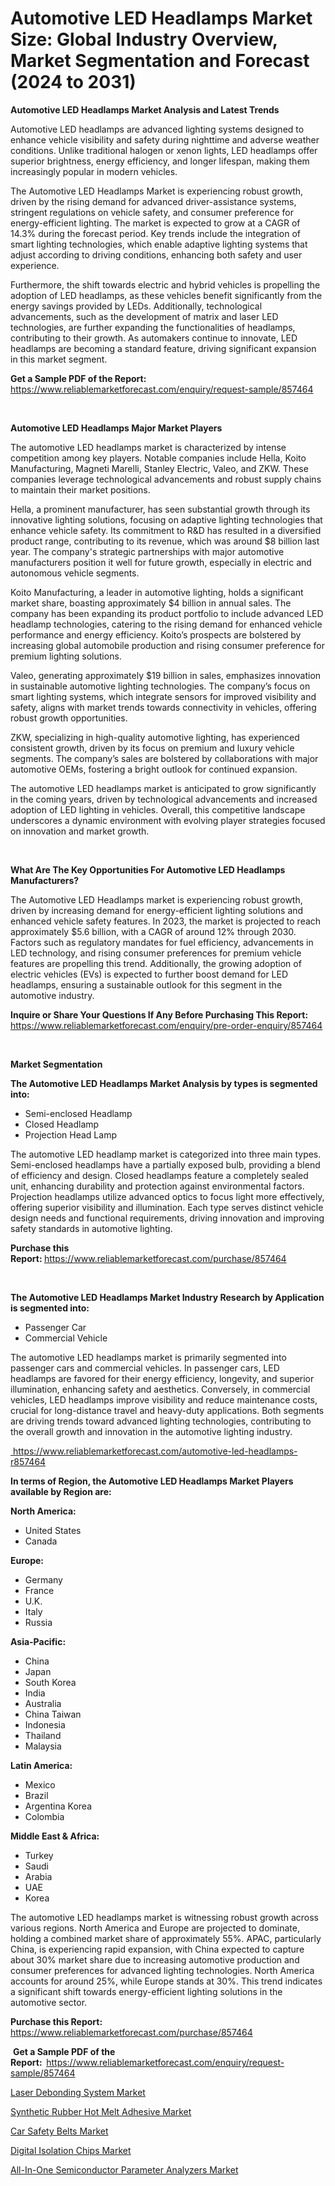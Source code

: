 <p><h1>Automotive LED Headlamps Market Size: Global Industry Overview, Market Segmentation and Forecast (2024 to 2031)</h1></p><p><strong>Automotive LED Headlamps Market Analysis and Latest Trends</strong></p>
<p><p>Automotive LED headlamps are advanced lighting systems designed to enhance vehicle visibility and safety during nighttime and adverse weather conditions. Unlike traditional halogen or xenon lights, LED headlamps offer superior brightness, energy efficiency, and longer lifespan, making them increasingly popular in modern vehicles. </p><p>The Automotive LED Headlamps Market is experiencing robust growth, driven by the rising demand for advanced driver-assistance systems, stringent regulations on vehicle safety, and consumer preference for energy-efficient lighting. The market is expected to grow at a CAGR of 14.3% during the forecast period. Key trends include the integration of smart lighting technologies, which enable adaptive lighting systems that adjust according to driving conditions, enhancing both safety and user experience. </p><p>Furthermore, the shift towards electric and hybrid vehicles is propelling the adoption of LED headlamps, as these vehicles benefit significantly from the energy savings provided by LEDs. Additionally, technological advancements, such as the development of matrix and laser LED technologies, are further expanding the functionalities of headlamps, contributing to their growth. As automakers continue to innovate, LED headlamps are becoming a standard feature, driving significant expansion in this market segment.</p></p>
<p><strong>Get a Sample PDF of the Report:&nbsp;</strong> <a href="https://www.reliablemarketforecast.com/enquiry/request-sample/857464?utm_campaign=1567&utm_medium=2&utm_source=Github&utm_content=ia&utm_term=02112024&utm_id=automotive-led-headlamps">https://www.reliablemarketforecast.com/enquiry/request-sample/857464</a></p>
<p>&nbsp;</p>
<p><strong>Automotive LED Headlamps Major Market Players</strong></p>
<p><p>The automotive LED headlamps market is characterized by intense competition among key players. Notable companies include Hella, Koito Manufacturing, Magneti Marelli, Stanley Electric, Valeo, and ZKW. These companies leverage technological advancements and robust supply chains to maintain their market positions.</p><p>Hella, a prominent manufacturer, has seen substantial growth through its innovative lighting solutions, focusing on adaptive lighting technologies that enhance vehicle safety. Its commitment to R&D has resulted in a diversified product range, contributing to its revenue, which was around $8 billion last year. The company's strategic partnerships with major automotive manufacturers position it well for future growth, especially in electric and autonomous vehicle segments.</p><p>Koito Manufacturing, a leader in automotive lighting, holds a significant market share, boasting approximately $4 billion in annual sales. The company has been expanding its product portfolio to include advanced LED headlamp technologies, catering to the rising demand for enhanced vehicle performance and energy efficiency. Koito’s prospects are bolstered by increasing global automobile production and rising consumer preference for premium lighting solutions.</p><p>Valeo, generating approximately $19 billion in sales, emphasizes innovation in sustainable automotive lighting technologies. The company’s focus on smart lighting systems, which integrate sensors for improved visibility and safety, aligns with market trends towards connectivity in vehicles, offering robust growth opportunities.</p><p>ZKW, specializing in high-quality automotive lighting, has experienced consistent growth, driven by its focus on premium and luxury vehicle segments. The company’s sales are bolstered by collaborations with major automotive OEMs, fostering a bright outlook for continued expansion.</p><p>The automotive LED headlamps market is anticipated to grow significantly in the coming years, driven by technological advancements and increased adoption of LED lighting in vehicles. Overall, this competitive landscape underscores a dynamic environment with evolving player strategies focused on innovation and market growth.</p></p>
<p>&nbsp;</p>
<p><strong>What Are The Key Opportunities For Automotive LED Headlamps Manufacturers?</strong></p>
<p><p>The Automotive LED Headlamps market is experiencing robust growth, driven by increasing demand for energy-efficient lighting solutions and enhanced vehicle safety features. In 2023, the market is projected to reach approximately $5.6 billion, with a CAGR of around 12% through 2030. Factors such as regulatory mandates for fuel efficiency, advancements in LED technology, and rising consumer preferences for premium vehicle features are propelling this trend. Additionally, the growing adoption of electric vehicles (EVs) is expected to further boost demand for LED headlamps, ensuring a sustainable outlook for this segment in the automotive industry.</p></p>
<p><strong>Inquire or Share Your Questions If Any Before Purchasing This Report:</strong> <a href="https://www.reliablemarketforecast.com/enquiry/pre-order-enquiry/857464?utm_campaign=1567&utm_medium=2&utm_source=Github&utm_content=ia&utm_term=02112024&utm_id=automotive-led-headlamps">https://www.reliablemarketforecast.com/enquiry/pre-order-enquiry/857464</a></p>
<p>&nbsp;</p>
<p><strong>Market Segmentation</strong></p>
<p><strong>The Automotive LED Headlamps Market Analysis by types is segmented into:</strong></p>
<p><ul><li>Semi-enclosed Headlamp</li><li>Closed Headlamp</li><li>Projection Head Lamp</li></ul></p>
<p><p>The automotive LED headlamp market is categorized into three main types. Semi-enclosed headlamps have a partially exposed bulb, providing a blend of efficiency and design. Closed headlamps feature a completely sealed unit, enhancing durability and protection against environmental factors. Projection headlamps utilize advanced optics to focus light more effectively, offering superior visibility and illumination. Each type serves distinct vehicle design needs and functional requirements, driving innovation and improving safety standards in automotive lighting.</p></p>
<p><strong>Purchase this Report:&nbsp;</strong><a href="https://www.reliablemarketforecast.com/purchase/857464?utm_campaign=1567&utm_medium=2&utm_source=Github&utm_content=ia&utm_term=02112024&utm_id=automotive-led-headlamps">https://www.reliablemarketforecast.com/purchase/857464</a></p>
<p>&nbsp;</p>
<p><strong>The Automotive LED Headlamps Market Industry Research by Application is segmented into:</strong></p>
<p><ul><li>Passenger Car</li><li>Commercial Vehicle</li></ul></p>
<p><p>The automotive LED headlamps market is primarily segmented into passenger cars and commercial vehicles. In passenger cars, LED headlamps are favored for their energy efficiency, longevity, and superior illumination, enhancing safety and aesthetics. Conversely, in commercial vehicles, LED headlamps improve visibility and reduce maintenance costs, crucial for long-distance travel and heavy-duty applications. Both segments are driving trends toward advanced lighting technologies, contributing to the overall growth and innovation in the automotive lighting industry.</p></p>
<p><a href="https://www.reliablemarketforecast.com/automotive-led-headlamps-r857464?utm_campaign=1567&utm_medium=2&utm_source=Github&utm_content=ia&utm_term=02112024&utm_id=automotive-led-headlamps">&nbsp;https://www.reliablemarketforecast.com/automotive-led-headlamps-r857464</a></p>
<p><strong>In terms of Region, the Automotive LED Headlamps Market Players available by Region are:</strong></p>
<p>
    <p> <strong> North America: </strong>
        <ul>
            <li>United States</li>
            <li>Canada</li>
        </ul>
        </p> 
    <p> <strong> Europe: </strong>
        <ul>
            <li>Germany</li>
            <li>France</li>
            <li>U.K.</li>
            <li>Italy</li>
            <li>Russia</li>
        </ul>
        </p> 
    <p> <strong> Asia-Pacific: </strong>
        <ul>
            <li>China</li>
            <li>Japan</li>
            <li>South Korea</li>
            <li>India</li>
            <li>Australia</li>
            <li>China Taiwan</li>
            <li>Indonesia</li>
            <li>Thailand</li>
            <li>Malaysia</li>
        </ul>
        </p> 
    <p> <strong> Latin America: </strong>
        <ul>
            <li>Mexico</li>
            <li>Brazil</li>
            <li>Argentina Korea</li>
            <li>Colombia</li>
        </ul>
        </p> 
    <p> <strong> Middle East & Africa: </strong>
        <ul>
            <li>Turkey</li>
            <li>Saudi</li>
            <li>Arabia</li>
            <li>UAE</li>
            <li>Korea</li>
        </ul>
    </p>
    </p>
<p><p>The automotive LED headlamps market is witnessing robust growth across various regions. North America and Europe are projected to dominate, holding a combined market share of approximately 55%. APAC, particularly China, is experiencing rapid expansion, with China expected to capture about 30% market share due to increasing automotive production and consumer preferences for advanced lighting technologies. North America accounts for around 25%, while Europe stands at 30%. This trend indicates a significant shift towards energy-efficient lighting solutions in the automotive sector.</p></p>
<p><strong>Purchase this Report: </strong><a href="https://www.reliablemarketforecast.com/purchase/857464?utm_campaign=1567&utm_medium=2&utm_source=Github&utm_content=ia&utm_term=02112024&utm_id=automotive-led-headlamps">https://www.reliablemarketforecast.com/purchase/857464</a></p>
<p>&nbsp;<strong>Get a Sample PDF of the Report:&nbsp;&nbsp;</strong><a href="https://www.reliablemarketforecast.com/enquiry/request-sample/857464?utm_campaign=1567&utm_medium=2&utm_source=Github&utm_content=ia&utm_term=02112024&utm_id=automotive-led-headlamps">https://www.reliablemarketforecast.com/enquiry/request-sample/857464</a></p>
<p><strong></strong></p>
<p><p><a href="https://www.linkedin.com/pulse/laser-debonding-system-market-global-insights-sales-trends-sdjkc?utm_campaign=1567&utm_medium=2&utm_source=Github&utm_content=ia&utm_term=02112024&utm_id=automotive-led-headlamps">Laser Debonding System Market</a></p><p><a href="https://www.linkedin.com/pulse/synthetic-rubber-hot-melt-adhesive-market-outlook-complete-dscxc?utm_campaign=1567&utm_medium=2&utm_source=Github&utm_content=ia&utm_term=02112024&utm_id=automotive-led-headlamps">Synthetic Rubber Hot Melt Adhesive Market</a></p><p><a href="https://github.com/AnnDiaz698/Market-Research-Report-List-1/blob/main/car-safety-belts-market.md?utm_campaign=1567&utm_medium=2&utm_source=Github&utm_content=ia&utm_term=02112024&utm_id=automotive-led-headlamps">Car Safety Belts Market</a></p><p><a href="https://www.linkedin.com/pulse/digital-isolation-chips-market-size-segmentation-trends-growth-vzypc?utm_campaign=1567&utm_medium=2&utm_source=Github&utm_content=ia&utm_term=02112024&utm_id=automotive-led-headlamps">Digital Isolation Chips Market</a></p><p><a href="https://www.linkedin.com/pulse/all-in-one-semiconductor-parameter-analyzers-industry-insights-z2imc?utm_campaign=1567&utm_medium=2&utm_source=Github&utm_content=ia&utm_term=02112024&utm_id=automotive-led-headlamps">All-In-One Semiconductor Parameter Analyzers Market</a></p></p>
